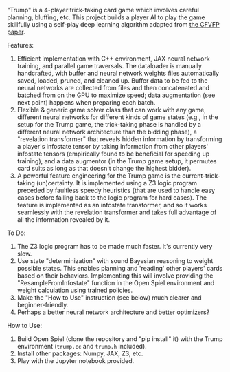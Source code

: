 "Trump" is a 4-player trick-taking card game which involves careful planning, bluffing, etc. This project builds a player AI to play the game skillfully using a self-play deep learning algorithm adapted from [the CFVFP paper](https://paperswithcode.com/paper/pure-monte-carlo-counterfactual-regret).

Features:
1. Efficient implementation with C++ environment, JAX neural network training, and parallel game traversals. The dataloader is manually handcrafted, with buffer and neural network weights files automatically saved, loaded, pruned, and cleaned up. Buffer data to be fed to the neural networks are collected from files and then concatenated and batched from on the GPU to maximize speed; data augmentation (see next point) happens when preparing each batch.
2. Flexible & generic game solver class that can work with any game, different neural networks for different kinds of game states (e.g., in the setup for the Trump game, the trick-taking phase is handled by a different neural network architecture than the bidding phase), a "revelation transformer" that reveals hidden information by transforming a player's infostate tensor by taking information from other players' infostate tensors (empirically found to be beneficial for speeding up training), and a data augmentor (in the Trump game setup, it permutes card suits as long as that doesn't change the highest bidder).
3. A powerful feature engineering for the Trump game is the current-trick-taking (un)certainty. It is implemented using a Z3 logic program preceded by faultless speedy heuristics (that are used to handle easy cases before falling back to the logic program for hard cases). The feature is implemented as an infostate transformer, and so it works seamlessly with the revelation transformer and takes full advantage of all the information revealed by it.

To Do:
1. The Z3 logic program has to be made much faster. It's currently very slow.
2. Use state "determinization" with sound Bayesian reasoning to weight possible states. This enables planning and 'reading' other players' cards based on their behaviors. Implementing this will involve providing the "ResampleFromInfostate" function in the Open Spiel environment and weight calculation using trained policies.
3. Make the "How to Use" instruction (see below) much clearer and beginner-friendly.
4. Perhaps a better neural network architecture and better optimizers?

How to Use:
1. Build Open Spiel (clone the repository and "pip install" it) with the Trump environment (`trump.cc` and `trump.h` included).
2. Install other packages: Numpy, JAX, Z3, etc.
3. Play with the Jupyter notebook provided.
